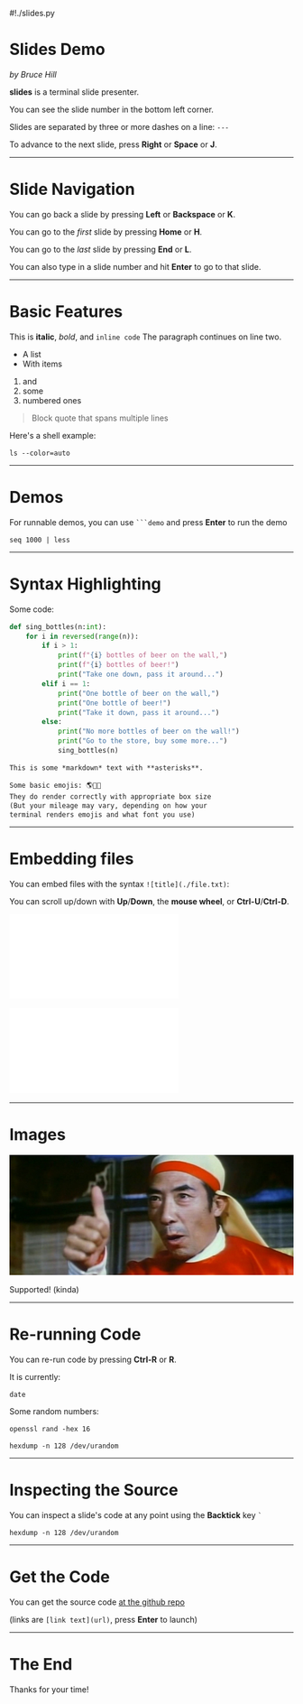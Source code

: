 #!./slides.py

# Slides Demo

*by Bruce Hill*

**slides** is a terminal slide presenter.

You can see the slide number in the bottom left corner.

Slides are separated by three or more dashes on a line: `---`

To advance to the next slide, press **Right** or **Space** or **J**.

---------------------------------------------------------

# Slide Navigation

You can go back a slide by pressing **Left** or **Backspace** or **K**.

You can go to the *first* slide by pressing **Home** or **H**.

You can go to the *last* slide by pressing **End** or **L**.

You can also type in a slide number and hit **Enter** to go to that slide.

---------------------------------------------------------

# Basic Features

This is **italic**, *bold*, and `inline code`
The paragraph continues on line two.

- A list
- With items

1. and
2. some
3. numbered ones

> Block quote
> that spans multiple lines

Here's a shell example:

```run
ls --color=auto
```

---------------------------------------------------------

# Demos

For runnable demos, you can use ```` ```demo ````
and press **Enter** to run the demo

```demo
seq 1000 | less
```

---------------------------------------------------------

# Syntax Highlighting

Some code:

```Python
def sing_bottles(n:int):
    for i in reversed(range(n)):
        if i > 1:
            print(f"{i} bottles of beer on the wall,")
            print(f"{i} bottles of beer!")
            print("Take one down, pass it around...")
        elif i == 1:
            print("One bottle of beer on the wall,")
            print("One bottle of beer!")
            print("Take it down, pass it around...")
        else:
            print("No more bottles of beer on the wall!")
            print("Go to the store, buy some more...")
            sing_bottles(n)
```

```markdown
This is some *markdown* text with **asterisks**.
```

```
Some basic emojis: 🌎💨🔥
They do render correctly with appropriate box size
(But your mileage may vary, depending on how your
terminal renders emojis and what font you use)
```

---------------------------------------------------------

# Embedding files

You can embed files with the syntax `![title](./file.txt)`:

You can scroll up/down with **Up**/**Down**, the **mouse wheel**, or **Ctrl-U**/**Ctrl-D**.

![Tale of Genji](genji.txt)

![The source for this presentation](sample.md)

---------------------------------------------------------

# Images

![](thumbsup.jpg)

Supported! (kinda)

---------------------------------------------------------

# Re-running Code

You can re-run code by pressing **Ctrl-R** or **R**.

It is currently:

```run
date
```

Some random numbers:

```run
openssl rand -hex 16
```

```run
hexdump -n 128 /dev/urandom
```

---------------------------------------------------------

# Inspecting the Source

You can inspect a slide's code at any point using
the **Backtick** key `` ` ``

```run
hexdump -n 128 /dev/urandom
```

---------------------------------------------------------

# Get the Code

You can get the source code [at the github repo](https://github.com/bruce-hill/slides)

(links are `[link text](url)`, press **Enter** to launch)

---------------------------------------------------------

# The End

Thanks for your time!
